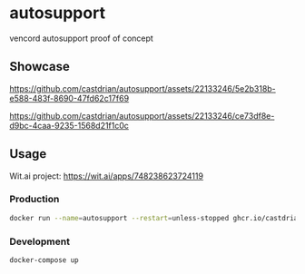 # autosupport
vencord autosupport proof of concept

## Showcase

https://github.com/castdrian/autosupport/assets/22133246/5e2b318b-e588-483f-8690-47fd62c17f69

https://github.com/castdrian/autosupport/assets/22133246/ce73df8e-d9bc-4caa-9235-1568d21f1c0c

## Usage

Wit.ai project: https://wit.ai/apps/748238623724119

### Production

```bash
docker run --name=autosupport --restart=unless-stopped ghcr.io/castdrian/autosupport:main
```

### Development

```bash
docker-compose up
```
